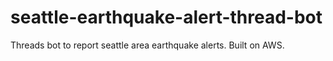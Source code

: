# seattle-earthquake-alert-thread-bot
Threads bot to report seattle area earthquake alerts. Built on AWS.
